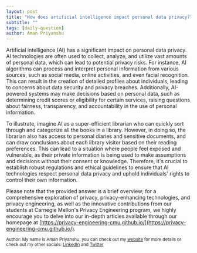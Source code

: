 ```yaml
---
layout: post
title: "How does artificial intelligence impact personal data privacy?"
subtitle: ""
tags: [daily-question]
author: Aman Priyanshu
---
```


Artificial intelligence (AI) has a significant impact on personal data privacy. AI technologies are often used to collect, analyze, and utilize vast amounts of personal data, which can lead to potential privacy risks. For instance, AI algorithms can process and interpret personal information from various sources, such as social media, online activities, and even facial recognition. This can result in the creation of detailed profiles about individuals, leading to concerns about data security and privacy breaches. Additionally, AI-powered systems may make decisions based on personal data, such as determining credit scores or eligibility for certain services, raising questions about fairness, transparency, and accountability in the use of personal information.

To illustrate, imagine AI as a super-efficient librarian who can quickly sort through and categorize all the books in a library. However, in doing so, the librarian also has access to personal diaries and sensitive documents, and can draw conclusions about each library visitor based on their reading preferences. This can lead to a situation where people feel exposed and vulnerable, as their private information is being used to make assumptions and decisions without their consent or knowledge. Therefore, it's crucial to establish robust regulations and ethical guidelines to ensure that AI technologies respect personal data privacy and uphold individuals' rights to control their own information.

Please note that the provided answer is a brief overview; for a comprehensive exploration of privacy, privacy-enhancing technologies, and privacy engineering, as well as the innovative contributions from our students at Carnegie Mellon's Privacy Engineering program, we highly encourage you to delve into our in-depth articles available through our homepage at [https://privacy-engineering-cmu.github.io/](https://privacy-engineering-cmu.github.io/).

<small>Author: My name is Aman Priyanshu, you can check out my [website](https://amanpriyanshu.github.io/) for more details or check out my other socials: [LinkedIn](https://www.linkedin.com/in/aman-priyanshu/) and [Twitter](https://twitter.com/AmanPriyanshu6)</small>
